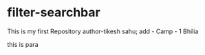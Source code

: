 # filter-searchbar
This is my first Repository
author-tikesh sahu;
add - Camp - 1 Bhilia
<p>this is para</p>
